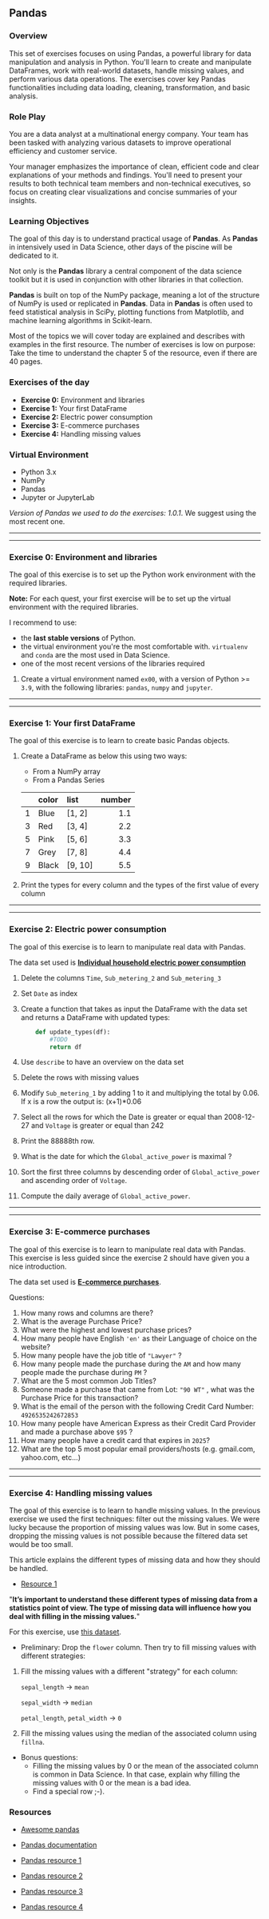 ## Pandas

### Overview

This set of exercises focuses on using Pandas, a powerful library for data manipulation and analysis in Python. You'll learn to create and manipulate DataFrames, work with real-world datasets, handle missing values, and perform various data operations. The exercises cover key Pandas functionalities including data loading, cleaning, transformation, and basic analysis.

### Role Play

You are a data analyst at a multinational energy company. Your team has been tasked with analyzing various datasets to improve operational efficiency and customer service.

Your manager emphasizes the importance of clean, efficient code and clear explanations of your methods and findings. You'll need to present your results to both technical team members and non-technical executives, so focus on creating clear visualizations and concise summaries of your insights.

### Learning Objectives

The goal of this day is to understand practical usage of **Pandas**.
As **Pandas** in intensively used in Data Science, other days of the piscine will be dedicated to it.

Not only is the **Pandas** library a central component of the data science toolkit but it is used in conjunction with other libraries in that collection.

**Pandas** is built on top of the NumPy package, meaning a lot of the structure of NumPy is used or replicated in **Pandas**. Data in **Pandas** is often used to feed statistical analysis in SciPy, plotting functions from Matplotlib, and machine learning algorithms in Scikit-learn.

Most of the topics we will cover today are explained and describes with examples in the first resource. The number of exercises is low on purpose: Take the time to understand the chapter 5 of the resource, even if there are 40 pages.

### Exercises of the day

- **Exercise 0:** Environment and libraries
- **Exercise 1:** Your first DataFrame
- **Exercise 2:** Electric power consumption
- **Exercise 3:** E-commerce purchases
- **Exercise 4:** Handling missing values

### Virtual Environment

- Python 3.x
- NumPy
- Pandas
- Jupyter or JupyterLab

_Version of Pandas we used to do the exercises: 1.0.1_.
We suggest using the most recent one.

---

---

### Exercise 0: Environment and libraries

The goal of this exercise is to set up the Python work environment with the required libraries.

**Note:** For each quest, your first exercise will be to set up the virtual environment with the required libraries.

I recommend to use:

- the **last stable versions** of Python.
- the virtual environment you're the most comfortable with. `virtualenv` and `conda` are the most used in Data Science.
- one of the most recent versions of the libraries required

1. Create a virtual environment named `ex00`, with a version of Python >= `3.9`, with the following libraries: `pandas`, `numpy` and `jupyter`.

---

---

### Exercise 1: Your first DataFrame

The goal of this exercise is to learn to create basic Pandas objects.

1. Create a DataFrame as below this using two ways:
   - From a NumPy array
   - From a Pandas Series

   |     | color | list    | number |
   | --: | :---- | :------ | -----: |
   |   1 | Blue  | [1, 2]  |    1.1 |
   |   3 | Red   | [3, 4]  |    2.2 |
   |   5 | Pink  | [5, 6]  |    3.3 |
   |   7 | Grey  | [7, 8]  |    4.4 |
   |   9 | Black | [9, 10] |    5.5 |

2. Print the types for every column and the types of the first value of every column

---

---

### Exercise 2: Electric power consumption

The goal of this exercise is to learn to manipulate real data with Pandas.

The data set used is [**Individual household electric power consumption**](https://assets.01-edu.org/ai-branch/piscine-ai/household_power_consumption.txt)

1. Delete the columns `Time`, `Sub_metering_2` and `Sub_metering_3`
2. Set `Date` as index
3. Create a function that takes as input the DataFrame with the data set and returns a DataFrame with updated types:

   ```python
       def update_types(df):
           #TODO
           return df
   ```

4. Use `describe` to have an overview on the data set
5. Delete the rows with missing values
6. Modify `Sub_metering_1` by adding 1 to it and multiplying the total by 0.06. If x is a row the output is: (x+1)\*0.06
7. Select all the rows for which the Date is greater or equal than 2008-12-27 and `Voltage` is greater or equal than 242
8. Print the 88888th row.
9. What is the date for which the `Global_active_power` is maximal ?
10. Sort the first three columns by descending order of `Global_active_power` and ascending order of `Voltage`.
11. Compute the daily average of `Global_active_power`.

---

---

### Exercise 3: E-commerce purchases

The goal of this exercise is to learn to manipulate real data with Pandas. This exercise is less guided since the exercise 2 should have given you a nice introduction.

The data set used is [**E-commerce purchases**](./data/Ecommerce_purchases.txt).

Questions:

1. How many rows and columns are there?
2. What is the average Purchase Price?
3. What were the highest and lowest purchase prices?
4. How many people have English `'en'` as their Language of choice on the website?
5. How many people have the job title of `"Lawyer"` ?
6. How many people made the purchase during the `AM` and how many people made the purchase during `PM` ?
7. What are the 5 most common Job Titles?
8. Someone made a purchase that came from Lot: `"90 WT"` , what was the Purchase Price for this transaction?
9. What is the email of the person with the following Credit Card Number: `4926535242672853`
10. How many people have American Express as their Credit Card Provider and made a purchase above `$95` ?
11. How many people have a credit card that expires in `2025`?
12. What are the top 5 most popular email providers/hosts (e.g. gmail.com, yahoo.com, etc...)

---

---

### Exercise 4: Handling missing values

The goal of this exercise is to learn to handle missing values. In the previous exercise we used the first techniques: filter out the missing values. We were lucky because the proportion of missing values was low. But in some cases, dropping the missing values is not possible because the filtered data set would be too small.

This article explains the different types of missing data and how they should be handled.

- [Resource 1](https://towardsdatascience.com/data-cleaning-with-python-and-pandas-detecting-missing-values-3e9c6ebcf78b)

"**It’s important to understand these different types of missing data from a statistics point of view. The type of missing data will influence how you deal with filling in the missing values.**"

For this exercise, use [this dataset](./data/iris.csv).

- Preliminary: Drop the `flower` column. Then try to fill missing values with different strategies:

1. Fill the missing values with a different "strategy" for each column:

   `sepal_length` -> `mean`

   `sepal_width` -> `median`

   `petal_length`, `petal_width` -> `0`

2. Fill the missing values using the median of the associated column using `fillna`.

- Bonus questions:
  - Filling the missing values by 0 or the mean of the associated column is common in Data Science. In that case, explain why filling the missing values with 0 or the mean is a bad idea.
  - Find a special row ;-).

### Resources

- [Awesome pandas](https://github.com/tommyod/awesome-pandas)

- [Pandas documentation](https://pandas.pydata.org/docs/)

- [Pandas resource 1](https://jakevdp.github.io/PythonDataScienceHandbook/)

- [Pandas resource 2](https://pandas.pydata.org/Pandas_Cheat_Sheet.pdf)

- [Pandas resource 3](https://www.learndatasci.com/tutorials/python-pandas-tutorial-complete-introduction-for-beginners/)

- [Pandas resource 4](https://jakevdp.github.io/PythonDataScienceHandbook/03.04-missing-values.html)
